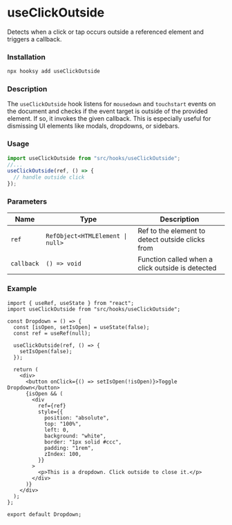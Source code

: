 # useClickOutside

Detects when a click or tap occurs outside a referenced element and triggers a callback.

### Installation

```bash
npx hooksy add useClickOutside
```

### Description

The `useClickOutside` hook listens for `mousedown` and `touchstart` events on the document and checks if the event target is outside of the provided element. If so, it invokes the given callback. This is especially useful for dismissing UI elements like modals, dropdowns, or sidebars.

### Usage

```ts
import useClickOutside from "src/hooks/useClickOutside";
//...
useClickOutside(ref, () => {
  // handle outside click
});
```

### Parameters

| Name       | Type                             | Description                                      |
| ---------- | -------------------------------- | ------------------------------------------------ |
| `ref`      | `RefObject<HTMLElement \| null>` | Ref to the element to detect outside clicks from |
| `callback` | `() => void`                     | Function called when a click outside is detected |

### Example

```tsx
import { useRef, useState } from "react";
import useClickOutside from "src/hooks/useClickOutside";

const Dropdown = () => {
  const [isOpen, setIsOpen] = useState(false);
  const ref = useRef(null);

  useClickOutside(ref, () => {
    setIsOpen(false);
  });

  return (
    <div>
      <button onClick={() => setIsOpen(!isOpen)}>Toggle Dropdown</button>
      {isOpen && (
        <div
          ref={ref}
          style={{
            position: "absolute",
            top: "100%",
            left: 0,
            background: "white",
            border: "1px solid #ccc",
            padding: "1rem",
            zIndex: 100,
          }}
        >
          <p>This is a dropdown. Click outside to close it.</p>
        </div>
      )}
    </div>
  );
};

export default Dropdown;
```
